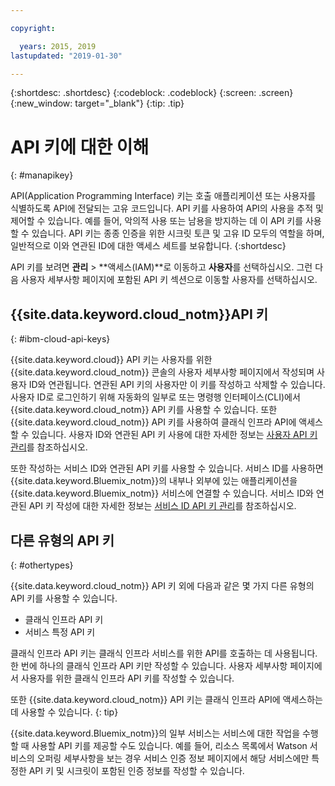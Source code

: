 ```yaml
---

copyright:

  years: 2015, 2019
lastupdated: "2019-01-30"

---
```


{:shortdesc: .shortdesc}
{:codeblock: .codeblock}
{:screen: .screen}
{:new_window: target="_blank"}
{:tip: .tip}

# API 키에 대한 이해
{: #manapikey}

API(Application Programming Interface) 키는 호출 애플리케이션 또는 사용자를 식별하도록 API에 전달되는 고유 코드입니다. API 키를 사용하여 API의 사용을 추적 및 제어할 수 있습니다. 예를 들어, 악의적 사용 또는 남용을 방지하는 데 이 API 키를 사용할 수 있습니다. API 키는 종종 인증을 위한 시크릿 토큰 및 고유 ID 모두의 역할을 하며, 일반적으로 이와 연관된 ID에 대한 액세스 세트를 보유합니다.
{:shortdesc}

API 키를 보려면 **관리** > **액세스(IAM)**로 이동하고 **사용자**를 선택하십시오. 그런 다음 사용자 세부사항 페이지에 포함된 API 키 섹션으로 이동할 사용자를 선택하십시오. 

## {{site.data.keyword.cloud_notm}}API 키
{: #ibm-cloud-api-keys}

{{site.data.keyword.cloud}} API 키는 사용자를 위한 {{site.data.keyword.cloud_notm}} 콘솔의 사용자 세부사항 페이지에서 작성되며 사용자 ID와 연관됩니다. 연관된 API 키의 사용자만 이 키를 작성하고 삭제할 수 있습니다. 사용자 ID로 로그인하기 위해 자동화의 일부로 또는 명령행 인터페이스(CLI)에서 {{site.data.keyword.cloud_notm}} API 키를 사용할 수 있습니다. 또한 {{site.data.keyword.cloud_notm}} API 키를 사용하여 클래식 인프라 API에 액세스할 수 있습니다. 사용자 ID와 연관된 API 키 사용에 대한 자세한 정보는 [사용자 API 키 관리](/docs/iam?topic=iam-userapikey#userapikey)를 참조하십시오.

또한 작성하는 서비스 ID와 연관된 API 키를 사용할 수 있습니다. 서비스 ID를 사용하면 {{site.data.keyword.Bluemix_notm}}의 내부나 외부에 있는 애플리케이션을 {{site.data.keyword.Bluemix_notm}} 서비스에 연결할 수 있습니다. 서비스 ID와 연관된 API 키 작성에 대한 자세한 정보는 [서비스 ID API 키 관리](/docs/iam?topic=iam-serviceidapikeys#serviceidapikeys)를 참조하십시오.

## 다른 유형의 API 키
{: #othertypes}

{{site.data.keyword.cloud_notm}} API 키 외에 다음과 같은 몇 가지 다른 유형의 API 키를 사용할 수 있습니다.

* 클래식 인프라 API 키
* 서비스 특정 API 키

클래식 인프라 API 키는 클래식 인프라 서비스를 위한 API를 호출하는 데 사용됩니다. 한 번에 하나의 클래식 인프라 API 키만 작성할 수 있습니다. 사용자 세부사항 페이지에서 사용자를 위한 클래식 인프라 API 키를 작성할 수 있습니다.

또한 {{site.data.keyword.cloud_notm}} API 키는 클래식 인프라 API에 액세스하는 데 사용할 수 있습니다.
{: tip}

{{site.data.keyword.Bluemix_notm}}의 일부 서비스는 서비스에 대한 작업을 수행할 때 사용할 API 키를 제공할 수도 있습니다. 예를 들어, 리소스 목록에서 Watson 서비스의 오퍼링 세부사항을 보는 경우 서비스 인증 정보 페이지에서 해당 서비스에만 특정한 API 키 및 시크릿이 포함된 인증 정보를 작성할 수 있습니다.


